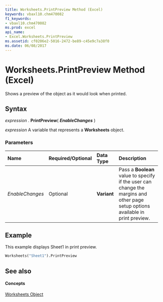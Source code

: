 ```yaml
---
title: Worksheets.PrintPreview Method (Excel)
keywords: vbaxl10.chm470082
f1_keywords:
- vbaxl10.chm470082
ms.prod: excel
api_name:
- Excel.Worksheets.PrintPreview
ms.assetid: cf0206e2-5016-2472-be89-c45e9c7a38f0
ms.date: 06/08/2017
---
```



# Worksheets.PrintPreview Method (Excel)

Shows a preview of the object as it would look when printed.


## Syntax

 _expression_ . **PrintPreview**( **_EnableChanges_** )

 _expression_ A variable that represents a **Worksheets** object.


### Parameters



|**Name**|**Required/Optional**|**Data Type**|**Description**|
|:-----|:-----|:-----|:-----|
| _EnableChanges_|Optional| **Variant**|Pass a  **Boolean** value to specify if the user can change the margins and other page setup options available in print preview.|

## Example

This example displays Sheet1 in print preview.


```vb
Worksheets("Sheet1").PrintPreview
```


## See also


#### Concepts


[Worksheets Object](Excel.Worksheets.md)

